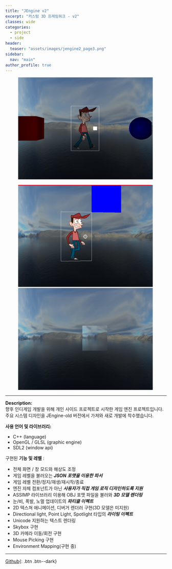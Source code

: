 ```yaml
---
title: "JEngine v2"
excerpt: "커스텀 3D 프레임워크 - v2"
classes: wide
categories: 
  - project
  - side
header:
  teaser: "assets/images/jengine2_page3.png"
sidebar:
  nav: "main"
author_profile: true
---
```


<figure>
    <a href="/assets/images/jengine2_page3.png"><img src="/assets/images/jengine2_page3.png"></a>
</figure>
<figure class="half">
    <a href="/assets/images/jengine2_page2.png"><img src="/assets/images/jengine2_page2.png"></a>
    <a href="/assets/images/jengine2_page4.png"><img src="/assets/images/jengine2_page4.png"></a>
</figure>

---
**Description:**  
향후 인디게임 개발을 위해 개인 사이드 프로젝트로 시작한 게임 엔진 프로젝트입니다.  
주요 시스템 디자인을 JEngine-old 버전에서 가져와 새로 개발에 착수했습니다.
  
**사용 언어 및 라이브러리:**  
  * C++ (language)
  * OpenGL / GLSL (graphic engine)
  * SDL2 (window api)

구현된 **기능 및 레벨** :
  - 전체 화면 / 창 모드와 해상도 조정
  - 게임 레벨을 불러오는 ***JSON 포맷을 이용한 파서***
  - 게임 레벨 전환/정지/재생/재시작/종료
  - 엔진 자체 컴포넌트가 아닌 ***사용자가 직접 게임 로직 디자인하도록 지원***
  - ASSIMP 라이브러리 이용해 OBJ 포맷 파일을 불러와 ***3D 모델 렌더링***
  - 눈/비, 폭발, 노멀 업데이트의 ***파티클 이펙트***
  - 2D 텍스쳐 애니메이션, 디버거 렌더러 구현(3D 모델은 미지원)
  - Directional light, Point Light, Spotlight 타입의 ***라이팅 이펙트***
  - Unicode 지원하는 텍스트 렌더링
  - Skybox 구현
  - 3D 카메라 이동/회전 구현
  - Mouse Picking 구현
  - Environment Mapping(구현 중)

  ---
  [Github](https://github.com/jaykop/JEngine/){: .btn .btn--dark}